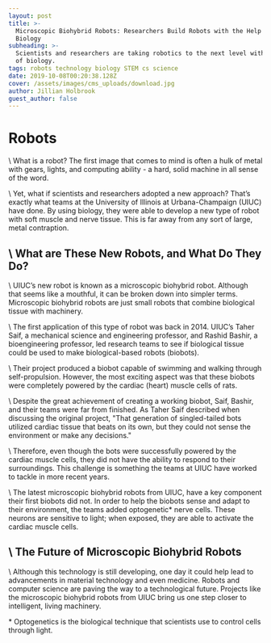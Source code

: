 ```yaml
---
layout: post
title: >-
  Microscopic Biohybrid Robots: Researchers Build Robots with the Help of
  Biology
subheading: >-
  Scientists and researchers are taking robotics to the next level with the help
  of biology. 
tags: robots technology biology STEM cs science
date: 2019-10-08T00:20:38.128Z
cover: /assets/images/cms_uploads/download.jpg
author: Jillian Holbrook
guest_author: false
---
```

# Robots

\    What is a robot?  The first image that comes to mind is often a hulk of metal with gears, lights, and computing ability - a hard, solid machine in all sense of the word.

\    Yet, what if scientists and researchers adopted a new approach?  That’s exactly what teams at the University of Illinois at Urbana-Champaign (UIUC) have done.  By using biology, they were able to develop a new type of robot with soft muscle and nerve tissue.  This is far away from any sort of large, metal contraption.  

## \    What are These New Robots, and What Do They Do?

\    UIUC’s new robot is known as a microscopic biohybrid robot.  Although that seems like a mouthful, it can be broken down into simpler terms.  Microscopic biohybrid robots are just small robots that combine biological tissue with machinery. 

\    The first application of this type of robot was back in 2014.  UIUC’s Taher Saif, a mechanical science and engineering professor, and Rashid Bashir, a bioengineering professor, led research teams to see if biological tissue could be used to make biological-based robots (biobots).

\    Their project produced a biobot capable of swimming and walking through self-propulsion. However, the most exciting aspect was that these biobots were completely powered by the cardiac (heart) muscle cells of rats.

\    Despite the great achievement of creating a working biobot, Saif, Bashir, and their teams were far from finished.  As Taher Saif described when discussing the original project, "That generation of singled-tailed bots utilized cardiac tissue that beats on its own, but they could not sense the environment or make any decisions."  

\    Therefore, even though the bots were successfully powered by the cardiac muscle cells, they did not have the ability to respond to their surroundings.  This challenge is something the teams at UIUC have worked to tackle in more recent years. 

\    The latest microscopic biohybrid robots from UIUC, have a key component their first biobots did not.  In order to help the biobots sense and adapt to their environment, the teams added optogenetic* nerve cells.  These neurons are sensitive to light; when exposed, they are able to activate the cardiac muscle cells. 

## \    The Future of Microscopic Biohybrid Robots

\    Although this technology is still developing, one day it could help lead to advancements in material technology and even medicine.  Robots and computer science are paving the way to a technological future.  Projects like the microscopic biohybrid robots from UIUC bring us one step closer to intelligent, living machinery.

\* Optogenetics is the biological technique that scientists use to control cells through light.
